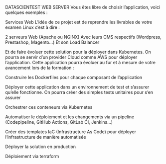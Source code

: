 DATASCIENTEST WEB SERVER
Vous êtes libre de choisir l’application, voici quelques exemples :

Services Web L’idée de ce projet est de reprendre les livrables de votre examen Linux c’est à dire :

2 serveurs Web (Apache ou NGINX) Avec leurs CMS respectifs (Wordpress, Prestashop, Magento...) Et son Load Balancer

Et de faire évoluer cette solution pour la déployer dans Kubernetes. On pourra se servir d’un provider Cloud comme AWS pour déployer l’application. Cette application pourra évoluer au fur et à mesure de votre avancement lors de la formation :

Construire les Dockerfiles pour chaque composant de l’application

Déployer cette application dans un environnement de test et s’assurer qu’elle fonctionne. On pourra créer des simples tests unitaires pour s’en assurer

Orchestrer ces conteneurs via Kubernetes

Automatiser le déploiement et les changements via un pipeline (Codepipeline, GitHub Actions, GitLab CI, Jenkins…)

Créer des templates IaC (Infrastructure As Code) pour déployer l’infrastructure de manière automatisée

Déployer la solution en production

Déploiement via terraform
